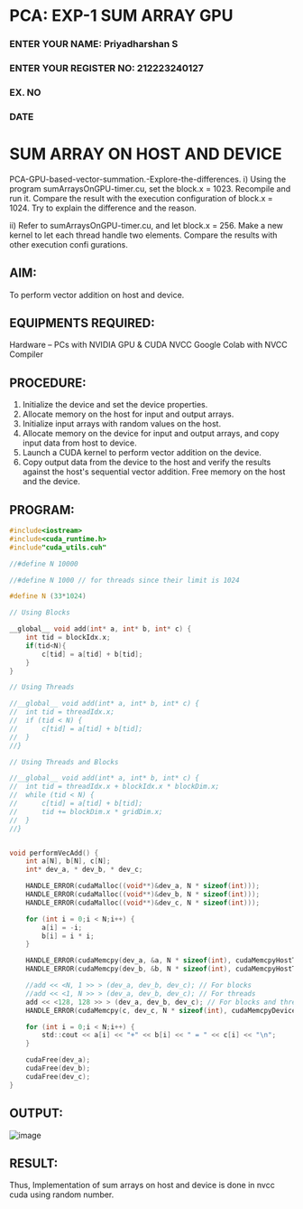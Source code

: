 # PCA: EXP-1  SUM ARRAY GPU
<h3>ENTER YOUR NAME: Priyadharshan S</h3>
<h3>ENTER YOUR REGISTER NO: 212223240127</h3>
<h3>EX. NO</h3>
<h3>DATE</h3>
<h1> <align=center> SUM ARRAY ON HOST AND DEVICE </h3>
PCA-GPU-based-vector-summation.-Explore-the-differences.
i) Using the program sumArraysOnGPU-timer.cu, set the block.x = 1023. Recompile and run it. Compare the result with the execution configuration of block.x = 1024. Try to explain the difference and the reason.

ii) Refer to sumArraysOnGPU-timer.cu, and let block.x = 256. Make a new kernel to let each thread handle two elements. Compare the results with other execution confi gurations.
## AIM:

To perform vector addition on host and device.

## EQUIPMENTS REQUIRED:
Hardware – PCs with NVIDIA GPU & CUDA NVCC
Google Colab with NVCC Compiler




## PROCEDURE:

1. Initialize the device and set the device properties.
2. Allocate memory on the host for input and output arrays.
3. Initialize input arrays with random values on the host.
4. Allocate memory on the device for input and output arrays, and copy input data from host to device.
5. Launch a CUDA kernel to perform vector addition on the device.
6. Copy output data from the device to the host and verify the results against the host's sequential vector addition. Free memory on the host and the device.

## PROGRAM:

```c
#include<iostream>
#include<cuda_runtime.h>
#include"cuda_utils.cuh"

//#define N 10000

//#define N 1000 // for threads since their limit is 1024

#define N (33*1024)

// Using Blocks 

__global__ void add(int* a, int* b, int* c) {
	int tid = blockIdx.x;
	if(tid<N){
		c[tid] = a[tid] + b[tid];
	}
}

// Using Threads

//__global__ void add(int* a, int* b, int* c) {
//	int tid = threadIdx.x;
//	if (tid < N) {
//		c[tid] = a[tid] + b[tid];
//	}
//}

// Using Threads and Blocks

//__global__ void add(int* a, int* b, int* c) {
//	int tid = threadIdx.x + blockIdx.x * blockDim.x;
//	while (tid < N) {
//		c[tid] = a[tid] + b[tid];
//		tid += blockDim.x * gridDim.x;
//	}
//}


void performVecAdd() {
	int a[N], b[N], c[N];
	int* dev_a, * dev_b, * dev_c;

	HANDLE_ERROR(cudaMalloc((void**)&dev_a, N * sizeof(int)));
	HANDLE_ERROR(cudaMalloc((void**)&dev_b, N * sizeof(int)));
	HANDLE_ERROR(cudaMalloc((void**)&dev_c, N * sizeof(int)));

	for (int i = 0;i < N;i++) {
		a[i] = -i;
		b[i] = i * i;
	}

	HANDLE_ERROR(cudaMemcpy(dev_a, &a, N * sizeof(int), cudaMemcpyHostToDevice));
	HANDLE_ERROR(cudaMemcpy(dev_b, &b, N * sizeof(int), cudaMemcpyHostToDevice));

	//add << <N, 1 >> > (dev_a, dev_b, dev_c); // For blocks
	//add << <1, N >> > (dev_a, dev_b, dev_c); // For threads
	add << <128, 128 >> > (dev_a, dev_b, dev_c); // For blocks and threads
	HANDLE_ERROR(cudaMemcpy(c, dev_c, N * sizeof(int), cudaMemcpyDeviceToHost));

	for (int i = 0;i < N;i++) {
		std::cout << a[i] << "+" << b[i] << " = " << c[i] << "\n";
	}

	cudaFree(dev_a);
	cudaFree(dev_b);
	cudaFree(dev_c);
}

```
## OUTPUT:
![image](https://github.com/user-attachments/assets/5ab7af65-b72c-4167-8bb4-eeb855370362)

## RESULT:
Thus, Implementation of sum arrays on host and device is done in nvcc cuda using random number.
